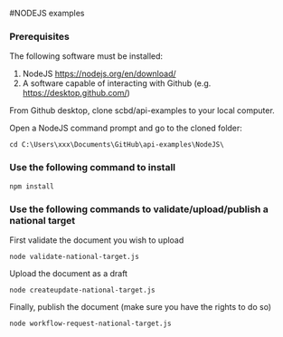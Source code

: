 #NODEJS examples

### Prerequisites
The following software must be installed:
1. NodeJS https://nodejs.org/en/download/
2. A software capable of interacting with Github (e.g. https://desktop.github.com/)

From Github desktop, clone scbd/api-examples to your local computer.

Open a NodeJS command prompt and go to the cloned folder:
```
cd C:\Users\xxx\Documents\GitHub\api-examples\NodeJS\ 
```
### Use the following command to install 
``` 
npm install
```
### Use the following commands to validate/upload/publish a national target
First validate the document you wish to upload
```
node validate-national-target.js
```
Upload the document as a draft
```
node createupdate-national-target.js
```
Finally, publish the document (make sure you have the rights to do so)
```
node workflow-request-national-target.js
```

